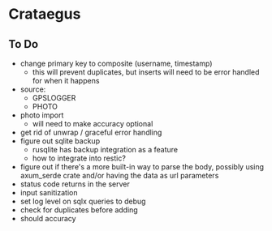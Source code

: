Crataegus
===

## To Do
- change primary key to composite (username, timestamp)
    - this will prevent duplicates, but inserts will need to be error handled for when it happens
- source:
    - GPSLOGGER
    - PHOTO
- photo import
    - will need to make accuracy optional
- get rid of unwrap / graceful error handling
- figure out sqlite backup
    - rusqlite has backup integration as a feature
    - how to integrate into restic?
- figure out if there's a more built-in way to parse the body, possibly using axum_serde crate and/or having the data as url parameters
- status code returns in the server
- input sanitization
- set log level on sqlx queries to debug
- check for duplicates before adding
- should accuracy

